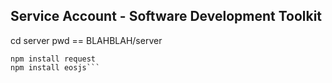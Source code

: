 ## Service Account - Software Development Toolkit
cd server
pwd == BLAHBLAH/server
```npm install express
npm install request
npm install eosjs```
